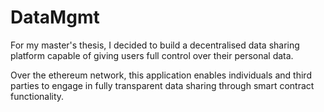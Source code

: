 # DataMgmt

For my master's thesis, I decided to build a decentralised data sharing platform capable of giving users full control over their personal data. 

Over the ethereum network, this application enables individuals and third parties to engage in fully transparent data sharing through smart contract functionality.
